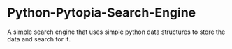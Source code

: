 # Python-Pytopia-Search-Engine
A simple search engine that uses simple python data structures to store the data and search for it.
